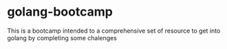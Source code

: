 # golang-bootcamp
This is a bootcamp intended to a comprehensive set of resource to get into golang by completing some chalenges 
